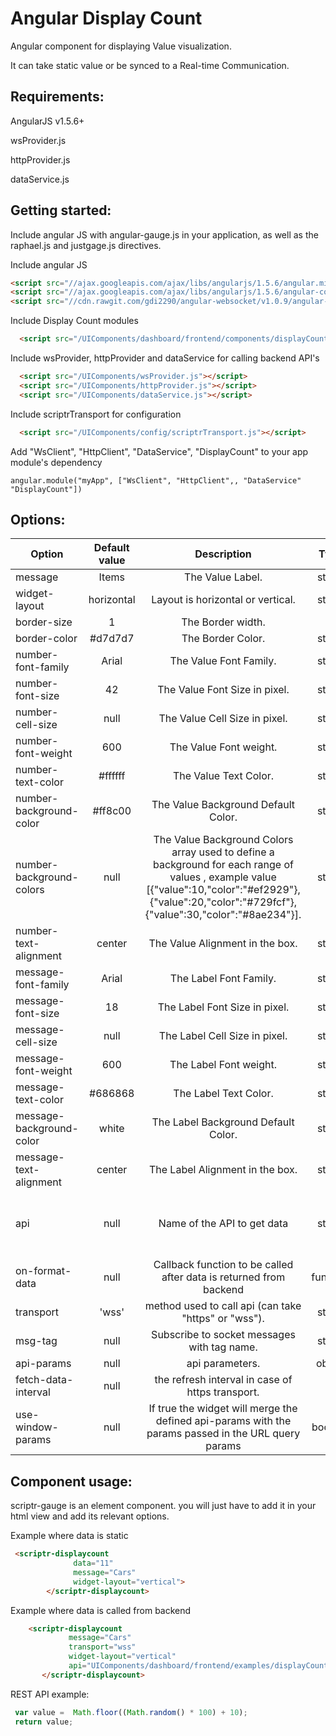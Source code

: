 # Angular Display Count 
 
  Angular component for displaying Value visualization.
  
  It can take static value or be synced to a Real-time Communication. 


## Requirements:
  
  AngularJS v1.5.6+
    
  wsProvider.js
  
  httpProvider.js
  
  dataService.js
  
    
## Getting started:

  Include angular JS with angular-gauge.js in your application, as well as the raphael.js and justgage.js directives.

  Include angular JS
  
  ```html
  <script src="//ajax.googleapis.com/ajax/libs/angularjs/1.5.6/angular.min.js"></script>
  <script src="//ajax.googleapis.com/ajax/libs/angularjs/1.5.6/angular-cookies.js"></script>
  <script src="//cdn.rawgit.com/gdi2290/angular-websocket/v1.0.9/angular-websocket.min.js"></script>
  ```
  Include Display Count modules
   
  ```html
    <script src="/UIComponents/dashboard/frontend/components/displayCount/displayCount.js"></script>
  ```
  
  Include wsProvider, httpProvider and dataService for calling backend API's
  
  ```html
    <script src="/UIComponents/wsProvider.js"></script>
    <script src="/UIComponents/httpProvider.js"></script>
    <script src="/UIComponents/dataService.js"></script>
  ```
  
  Include scriptrTransport for configuration
  
  ```html
    <script src="/UIComponents/config/scriptrTransport.js"></script>
  ```
  
  Add "WsClient", "HttpClient", "DataService", "DisplayCount" to your app module's dependency
  
  ```
  angular.module("myApp", ["WsClient", "HttpClient",, "DataService" "DisplayCount"])
  ```
  
  ## Options:

| Option        | Default value   | Description   | Type | Required   |
| ------------- |:-------------:|:-------------:|:-------------:|:----------|
  message     | Items	 | The Value Label. | string | NO
  widget-layout     | horizontal	 | Layout is horizontal or vertical. | string | NO
  border-size     | 1	 | The Border width. | int | NO
  border-color     | #d7d7d7	 | The Border Color. | string | NO
  number-font-family     | Arial	 | The Value Font Family. | string | NO
  number-font-size     | 42	 | The Value Font Size in pixel. | string | NO
  number-cell-size     | null	 | The Value Cell Size in pixel. | string | NO
  number-font-weight     | 600	 | The Value Font weight. | string | NO
  number-text-color     | #ffffff	 | The Value Text Color. | string | NO
  number-background-color     | #ff8c00	 | The Value Background Default Color. | string | NO
  number-background-colors     | null	 | The Value Background Colors array used to define a background for each range of values , example value [{"value":10,"color":"#ef2929"},{"value":20,"color":"#729fcf"},{"value":30,"color":"#8ae234"}]. | string | NO
  number-text-alignment     | center	 | The Value Alignment in the box. | string | NO
  message-font-family     | Arial	 | The Label Font Family. | string | NO
  message-font-size     | 18	 | The Label Font Size in pixel. | string | NO
  message-cell-size     | null	 | The Label Cell Size in pixel. | string | NO
  message-font-weight     | 600	 | The Label Font weight. | string | NO
  message-text-color     | #686868	 | The Label Text Color. | string | NO
  message-background-color     | white	 | The Label Background Default Color. | string | NO
  message-text-alignment     | center	 | The Label Alignment in the box. | string | NO
  api | null | Name of the API to get data | string | Required if getting data from backend 
  on-format-data | null | Callback function to be called after data is returned from backend | function | NO
  transport |  'wss'     | 	method used to call api (can take "https" or "wss").	 | string | NO
  msg-tag   | null      | 	Subscribe to socket messages with tag name.		     | string | NO
  api-params  | null      | 	api parameters.  					| object | NO
  fetch-data-interval |  null     | 	the refresh interval in case of https transport.	 | int | NO
  use-window-params |  null     | 	If true the widget will merge the defined api-params with the params passed in the URL query params	 | boolean | NO
  
  ## Component usage:

scriptr-gauge is an element component. you will just have to add it in your html view and add its relevant options.

Example where data is static

```html
 <scriptr-displaycount 
              data="11" 
              message="Cars"  
              widget-layout="vertical">
        </scriptr-displaycount>
 ```
 
 Example where data is called from backend
 
 ```html
     <scriptr-displaycount 
     		  message="Cars"
              transport="wss"        
              widget-layout="vertical"
              api="UIComponents/dashboard/frontend/examples/displayCount/getCount">
        </scriptr-displaycount>
  ```
 REST API example:
  
  ```javascript
   var value =  Math.floor((Math.random() * 100) + 10); 
   return value;
  ``` 
  